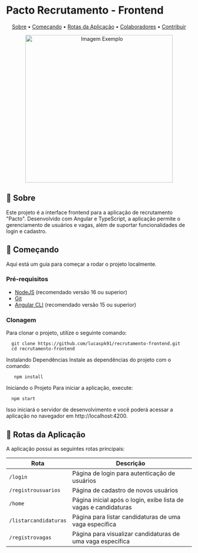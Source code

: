 # Pacto Recrutamento - Frontend

[TYPESCRIPT__BADGE]: https://img.shields.io/badge/typescript-D4FAFF?style=for-the-badge&logo=typescript
[ANGULAR__BADGE]: https://img.shields.io/badge/Angular-red?style=for-the-badge&logo=angular

<p align="center">
 <a href="#sobre">Sobre</a> • 
 <a href="#começando">Começando</a> • 
 <a href="#rotas">Rotas da Aplicação</a> • 
 <a href="#colaboradores">Colaboradores</a> •
 <a href="#contribuir">Contribuir</a>
</p>

<p align="center">
    <img src="./.github/home.png" alt="Imagem Exemplo" width="400px">
</p>

## 📌 Sobre

Este projeto é a interface frontend para a aplicação de recrutamento "Pacto". Desenvolvido com Angular e TypeScript, a aplicação permite o gerenciamento de usuários e vagas, além de suportar funcionalidades de login e cadastro.

## 🚀 Começando

Aqui está um guia para começar a rodar o projeto localmente.

### Pré-requisitos

- [NodeJS](https://nodejs.org/) (recomendado versão 16 ou superior)
- [Git](https://git-scm.com/)
- [Angular CLI](https://angular.io/cli) (recomendado versão 15 ou superior)

### Clonagem

Para clonar o projeto, utilize o seguinte comando:

      git clone https://github.com/lucaspk91/recrutamento-frontend.git
      cd recrutamento-frontend
    
Instalando Dependências
Instale as dependências do projeto com o comando:

       npm install

Iniciando o Projeto
Para iniciar a aplicação, execute:

      npm start

Isso iniciará o servidor de desenvolvimento e você poderá acessar a aplicação no navegador em http://localhost:4200.

## 📍 Rotas da Aplicação

A aplicação possui as seguintes rotas principais:

| Rota                 | Descrição                                                        |
|----------------------|------------------------------------------------------------------|
| `/login`             | Página de login para autenticação de usuários                    |
| `/registrousuarios`  | Página de cadastro de novos usuários                             |
| `/home`              | Página inicial após o login, exibe lista de vagas e candidaturas |
| `/listarcandidaturas`| Página para listar candidaturas de uma vaga específica           |
| `/registrovagas`     | Página para visualizar candidaturas de uma vaga específica       |





    

